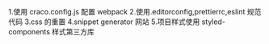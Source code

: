 1.使用 craco.config.js 配置 webpack 2.使用.editorconfig,prettierrc,eslint 规范代码
3.css 的重置
4.snippet generator 网站 5.项目样式使用 styled-components 样式第三方库
